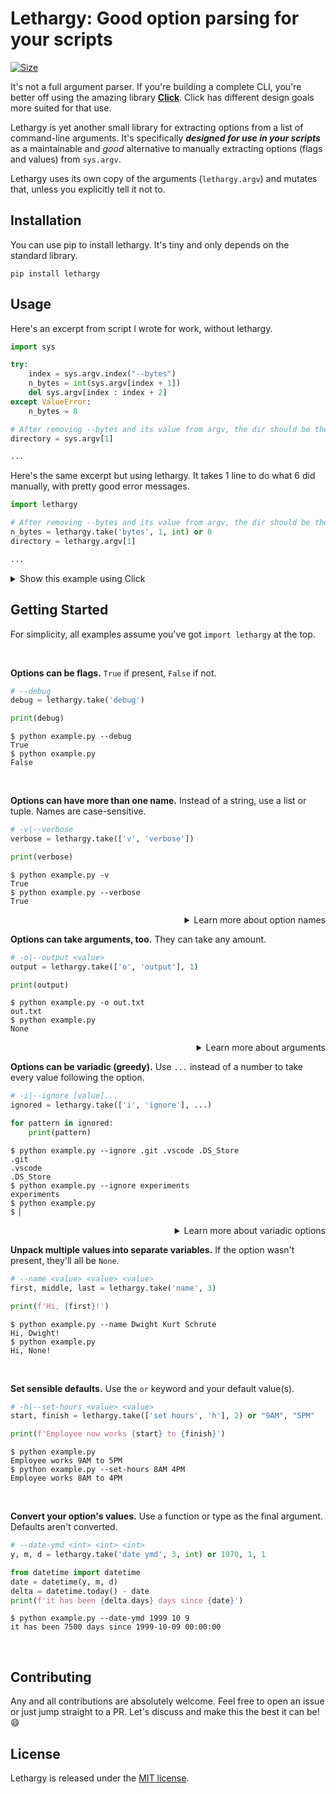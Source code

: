 # Lethargy: Good option parsing for your scripts

[![Size]][Size URL]

[Size]: https://img.shields.io/badge/size-14%20kB-blue
[Size URL]: https://github.com/SeparateRecords/lethargy/tree/master/lethargy
<!-- Size correct as at e4db57f (March 16, 2020) -->

It's not a full argument parser. If you're building a complete CLI, you're better off using the amazing library **[Click]**. Click has different design goals more suited for that use.

Lethargy is yet another small library for extracting options from a list of command-line arguments. It's specifically **_designed for use in your scripts_** as a maintainable and _good_ alternative to manually extracting options (flags and values) from `sys.argv`.

Lethargy uses its own copy of the arguments (`lethargy.argv`) and mutates that, unless you explicitly tell it not to.

[Click]: https://click.palletsprojects.com/en/7.x/

## Installation

You can use pip to install lethargy. It's tiny and only depends on the standard library.

```console
pip install lethargy
```

## Usage

Here's an excerpt from script I wrote for work, without lethargy.

```python
import sys

try:
    index = sys.argv.index("--bytes")
    n_bytes = int(sys.argv[index + 1])
    del sys.argv[index : index + 2]
except ValueError:
    n_bytes = 8

# After removing --bytes and its value from argv, the dir should be the only arg left
directory = sys.argv[1]

...
```

Here's the same excerpt but using lethargy. It takes 1 line to do what 6 did manually, with pretty good error messages.

```python
import lethargy

# After removing --bytes and its value from argv, the dir should be the only arg left
n_bytes = lethargy.take('bytes', 1, int) or 8
directory = lethargy.argv[1]

...
```

<details>
<summary>Show this example using Click</summary>
<br>

Click _forces you into a specific style_ that just isn't great for some scripts. It requires a lot of boilerplate, and while you get a lot for free from that, it's also more to maintain and detracts from the script's _actual_ logic.

```python
import click

@click.command()
@click.option('--bytes', default=8)
@click.argument('directory')
def cli(bytes, directory):
    ...

if __name__ == '__main__':
    cli()
```

<hr>
</details>

## Getting Started

For simplicity, all examples assume you've got `import lethargy` at the top.

<br>

**Options can be flags.** `True` if present, `False` if not.

```python
# --debug
debug = lethargy.take('debug')

print(debug)
```

```console
$ python example.py --debug
True
$ python example.py
False
```

<br>

**Options can have more than one name.** Instead of a string, use a list or tuple. Names are case-sensitive.

```python
# -v|--verbose
verbose = lethargy.take(['v', 'verbose'])

print(verbose)
```

```console
$ python example.py -v
True
$ python example.py --verbose
True
```

<details>
<summary align="right">Learn more about option names</summary>
<br>

Option names are automatically generated. `"use headers"` becomes `--use-headers`, and `"I"` becomes `-I`.

If you provide an explicit name (starting with a non-alphanumeric character, such as `-`, `/` or `+`), the name is stripped and treated as literal.

```python
# -Enable
enabled = lethargy.take('-Enable')
print(enabled)
```

```console
$ python example.py -Enable
True
$ python example.py
False
```

Names are _always_ case sensitive. `-Enable` **≠** `-enable`

```console
$ python example.py -enable
False
```

<hr>
</details>

**Options can take arguments, too.** They can take any amount.

```python
# -o|--output <value>
output = lethargy.take(['o', 'output'], 1)

print(output)
```

```console
$ python example.py -o out.txt
out.txt
$ python example.py
None
```

<details>
<summary align="right">Learn more about arguments</summary>
<br>

If there are fewer values for the option than the number given, `lethargy.ArgsError` will be raised.

```console
$ python example.py --output
Traceback (most recent call last):
  [...]
lethargy.errors.ArgsError: expected 1 argument for '-o|--output <value>', found 0
```

<hr>
</details>

**Options can be variadic (greedy).** Use `...` instead of a number to take every value following the option.

```python
# -i|--ignore [value]...
ignored = lethargy.take(['i', 'ignore'], ...)

for pattern in ignored:
    print(pattern)
```

```console
$ python example.py --ignore .git .vscode .DS_Store
.git
.vscode
.DS_Store
$ python example.py --ignore experiments
experiments
$ python example.py
$ ▏
```

<details>
<summary align="right">Learn more about variadic options</summary>
<br>

Because variadic options will take every argument, including values that look like other options, you should try and take these last (_after_ taking the fixed-count options).

```console
$ python example.py --ignore "*.pyc" --exceptions some.pyc
*.pyc
--exceptions
some.pyc
```

<hr>
</details>

**Unpack multiple values into separate variables.** If the option wasn't present, they'll all be `None`.

```python
# --name <value> <value> <value>
first, middle, last = lethargy.take('name', 3)

print(f'Hi, {first}!')
```

```console
$ python example.py --name Dwight Kurt Schrute
Hi, Dwight!
$ python example.py
Hi, None!
```

<br>

**Set sensible defaults.** Use the `or` keyword and your default value(s).

```python
# -h|--set-hours <value> <value>
start, finish = lethargy.take(['set hours', 'h'], 2) or "9AM", "5PM"

print(f'Employee now works {start} to {finish}')
```

```console
$ python example.py
Employee works 9AM to 5PM
$ python example.py --set-hours 8AM 4PM
Employee works 8AM to 4PM
```

<br>

**Convert your option's values.** Use a function or type as the final argument. Defaults aren't converted.

```python
# --date-ymd <int> <int> <int>
y, m, d = lethargy.take('date ymd', 3, int) or 1970, 1, 1

from datetime import datetime
date = datetime(y, m, d)
delta = datetime.today() - date
print(f'it has been {delta.days} days since {date}')
```

```console
$ python example.py --date-ymd 1999 10 9
it has been 7500 days since 1999-10-09 00:00:00
```

<br>

## Contributing

Any and all contributions are absolutely welcome. Feel free to open an issue or just jump straight to a PR. Let's discuss and make this the best it can be! 😄

## License

Lethargy is released under the [MIT license](https://github.com/SeparateRecords/lethargy/blob/master/LICENSE).
